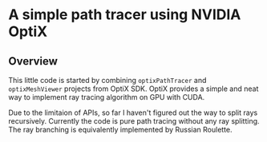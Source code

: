 # A simple path tracer using NVIDIA OptiX
## Overview
This little code is started by combining ``optixPathTracer`` and ``optixMeshViewer`` projects from OptiX SDK. OptiX provides a simple and neat way to implement ray tracing algorithm on GPU with CUDA. 

Due to the limitaion of APIs, so far I haven't figured out the way to split rays recursively. Currently the code is pure path tracing without any ray splitting. The ray branching is equivalently implemented by Russian Roulette. 



